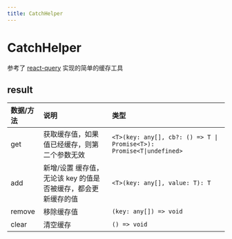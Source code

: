 ```yaml
---
title: CatchHelper
---
```


# CatchHelper

参考了 [react-query](https://github.com/tanstack/query) 实现的简单的缓存工具

<code src="./demos/base.tsx"></code>

## result

| 数据/方法 | 说明                                                          | 类型                                                                 |
| :-------- | :------------------------------------------------------------ | :------------------------------------------------------------------- |
| get       | 获取缓存值，如果值已经缓存，则第二个参数无效                  | `<T>(key: any[], cb?: () => T \| Promise<T>): Promise<T\|undefined>` |
| add       | 新增/设置 缓存值，无论该 key 的值是否被缓存，都会更新缓存的值 | `<T>(key: any[], value: T): T`                                       |
| remove    | 移除缓存值                                                    | `(key: any[]) => void`                                               |
| clear     | 清空缓存                                                      | `() => void`                                                         |
